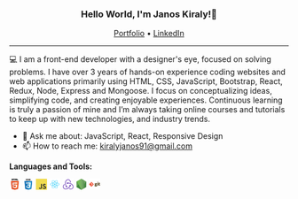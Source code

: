 
<h3 align="center">Hello World, I'm Janos Kiraly!👋 </h3>
<p align="center">
  <a href="https://janoskiralydev.com/">Portfolio</a> •
  <a href="https://www.linkedin.com/in/j%C3%A1nos-kir%C3%A1ly-7219b01b2/">LinkedIn</a>
</p>

---
💻 I am a front-end developer with a designer's eye, focused on solving problems. 
I have over 3 years of hands-on experience coding websites and web applications primarily using HTML, CSS, JavaScript, Bootstrap, React, Redux, Node, Express and Mongoose. 
I focus on conceptualizing ideas, simplifying code, and creating enjoyable experiences. Continuous learning is truly a passion of mine and I’m always taking online courses and tutorials to keep up with new technologies, and industry trends.

- 💬 Ask me about: JavaScript, React, Responsive Design
- 📫 How to reach me: kiralyjanos91@gmail.com

**Languages and Tools:** 

<code><img height="20" src="https://raw.githubusercontent.com/github/explore/80688e429a7d4ef2fca1e82350fe8e3517d3494d/topics/html/html.png"></code>
<code><img height="20" src="https://raw.githubusercontent.com/github/explore/80688e429a7d4ef2fca1e82350fe8e3517d3494d/topics/css/css.png"></code>
<code><img height="20" src="https://raw.githubusercontent.com/github/explore/80688e429a7d4ef2fca1e82350fe8e3517d3494d/topics/javascript/javascript.png"></code>
<code><img height="20" src="https://raw.githubusercontent.com/github/explore/80688e429a7d4ef2fca1e82350fe8e3517d3494d/topics/react/react.png"></code>
<code><img height="20" src="https://raw.githubusercontent.com/github/explore/80688e429a7d4ef2fca1e82350fe8e3517d3494d/topics/redux/redux.png"></code>
<code><img height="20" src="https://raw.githubusercontent.com/github/explore/80688e429a7d4ef2fca1e82350fe8e3517d3494d/topics/nodejs/nodejs.png"></code>
<code><img height="20" src="https://raw.githubusercontent.com/github/explore/80688e429a7d4ef2fca1e82350fe8e3517d3494d/topics/git/git.png"></code>
